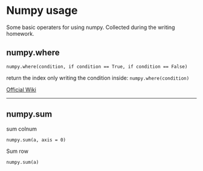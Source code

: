 # Numpy usage

Some basic operaters for using numpy. Collected during the writing homework.

## numpy.where

```numpy.where(condition, if condition == True, if condition == False)```

return the index only writing the condition inside:  ```numpy.where(condition)```

[Official Wiki](https://numpy.org/doc/stable/reference/generated/numpy.where.html)

----

## numpy.sum

sum colnum 

```numpy.sum(a, axis = 0)```

Sum row

```numpy.sum(a)```



 

